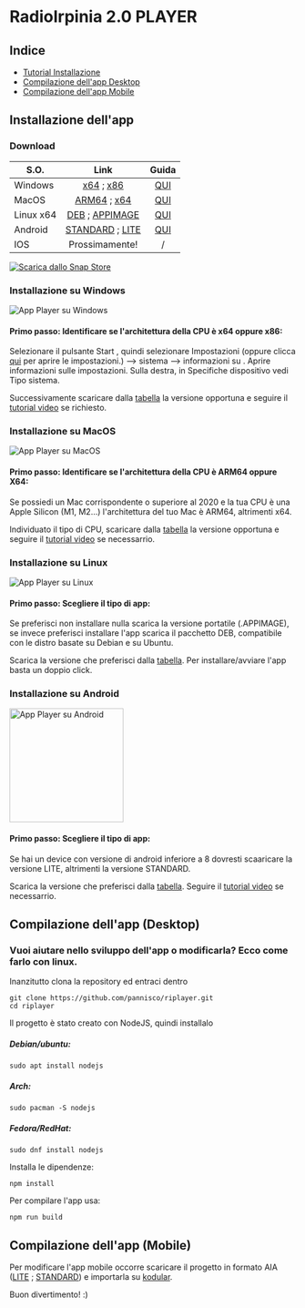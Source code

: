 # RadioIrpinia 2.0 PLAYER

## Indice
* [Tutorial Installazione](#tutorial)
* [Compilazione dell'app Desktop](#compilazione)
* [Compilazione dell'app Mobile](#compilazionemobile)

<div id="tutorial"></div>

## Installazione dell'app

<div id="tab"></div>

### Download
| S.O.  | Link | Guida |
| ------------- |:-------------:|:-------------:|
| Windows       | [x64](https://github.com/pannisco/riplayer/releases/download/2.7/riplayerwinx64.exe) ; [x86](https://github.com/pannisco/riplayer/releases/download/2.7/riplayerwinx86.exe)|[QUI](#win)|
| MacOS         | [ARM64](https://github.com/pannisco/riplayer/releases/download/2.7/riplayerarm64.dmg) ; [x64](https://github.com/pannisco/riplayer/releases/download/2.7/riplayerx64.dmg)     |[QUI](#mac)|
| Linux x64     | [DEB](https://github.com/pannisco/riplayer/releases/download/2.7/riplayerx64.deb) ; [APPIMAGE](https://github.com/pannisco/riplayer/releases/download/2.7/riplayerx64.AppImage)    |[QUI](#linux)|
| Android       |[STANDARD](https://github.com/pannisco/riplayer/releases/download/2.7/riplayer.apk) ; [LITE](https://github.com/pannisco/riplayer/releases/download/2.7/riplayerlite.apk)|[QUI](#android)|
| IOS           |Prossimamente!| / |
[![Scarica dallo Snap Store](https://snapcraft.io/it/dark/install.svg)](https://snapcraft.io/riplayer)

<div id="win"></div>

### Installazione su Windows
![](https://radioirpinia2.web.app/imgas/screenwin.jpg "App Player su Windows")
#### **Primo passo**: Identificare se l'architettura della CPU è x64 oppure x86:
Selezionare il pulsante Start , quindi selezionare Impostazioni (oppure clicca [qui](ms-settings:about?activationSource=SMC-Article-15056) per aprire le impostazioni.) --> sistema --> informazioni su . Aprire informazioni sulle impostazioni. Sulla destra, in Specifiche dispositivo vedi Tipo sistema. 

Successivamente scaricare dalla [tabella](#tab) la versione opportuna e seguire il [tutorial video](https://radioirpinia2.web.app/imgas/tutwin.mp4) se richiesto.

<div id="mac"></div>

### Installazione su MacOS
![](https://radioirpinia2.web.app/imgas/screenmacos.png "App Player su MacOS")
#### **Primo passo**: Identificare se l'architettura della CPU è ARM64 oppure X64:
Se possiedi un Mac corrispondente o superiore al 2020 e la tua CPU è una Apple Silicon (M1, M2...) l'architettura del tuo Mac è ARM64, altrimenti x64.

Individuato il tipo di CPU, scaricare dalla [tabella](#tab) la versione opportuna e seguire il [tutorial video](https://radioirpinia2.web.app/imgas/tutmac.mp4) se necessarrio.

<div id="linux"></div>

### Installazione su Linux
![](https://radioirpinia2.web.app/imgas/linux.png "App Player su Linux")
#### **Primo passo**: Scegliere il tipo di app:
Se preferisci non installare nulla scarica la versione portatile (.APPIMAGE),
se invece preferisci installare l'app scarica il pacchetto DEB, compatibile con le distro basate su Debian e su Ubuntu.

Scarica la versione che preferisci dalla [tabella](#tab). Per installare/avviare l'app basta un doppio click.

<div id="android"></div>

### Installazione su Android
<img src="https://radioirpinia2.web.app/imgas/screenandroid.jpg" alt="App Player su Android" width="200"/>

#### **Primo passo**: Scegliere il tipo di app:
Se hai un device con versione di android inferiore a 8 dovresti scaaricare la versione LITE, altrimenti la versione STANDARD.

Scarica la versione che preferisci dalla [tabella](#tab). Seguire il [tutorial video](https://radioirpinia2.web.app/imgas/tutandr.mp4) se necessarrio.

<div id="compilazione"></div>

## Compilazione dell'app (Desktop)
### Vuoi aiutare nello sviluppo dell'app o modificarla? Ecco come farlo con linux.

Inanzitutto clona la repository ed entraci dentro

```shell
git clone https://github.com/pannisco/riplayer.git
cd riplayer
```
Il progetto è stato creato con NodeJS, quindi installalo
##### Debian/ubuntu:
```shell
sudo apt install nodejs
```
##### Arch:
```shell
sudo pacman -S nodejs
```
##### Fedora/RedHat:
```shell
sudo dnf install nodejs
```
Installa le dipendenze:
```shell
npm install
```
Per compilare l'app usa:
```shell
npm run build
```
<div id="compilazionemobile"></div>

## Compilazione dell'app (Mobile)
Per modificare l'app mobile occorre scaricare il progetto in formato AIA ([LITE](https://github.com/pannisco/riplayer/blob/main/radioirpiniaPLAYERlite.aia) ; [STANDARD](https://github.com/pannisco/riplayer/blob/main/radioirpiniaPLAYER.aia)) e importarla su [kodular](https://c.kodular.io/).

Buon divertimento! :)
